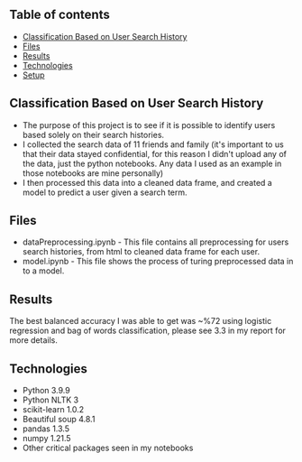 ## Table of contents
* [Classification Based on User Search History](#classification-based-on-user-search-history)
* [Files](#files)
* [Results](#results)
* [Technologies](#technologies)
* [Setup](#setup)


## Classification Based on User Search History
* The purpose of this project is to see if it is possible to identify users based solely on their search histories.
* I collected the search data of 11 friends and family (it's important to us that their data stayed confidential, for this reason I didn't upload any of the data, just the python notebooks. Any data I used as an example in those notebooks are mine personally)
* I then processed this data into a cleaned data frame, and created a model to predict a user given a search term. 

## Files
* dataPreprocessing.ipynb - This file contains all preprocessing for users search histories, from html to cleaned data frame for each user.
* model.ipynb - This file shows the process of turing preprocessed data in to a model.

## Results
The best balanced accuracy I was able to get was ~%72 using logistic regression and bag of words classification, please see 3.3 in my report for more details.

## Technologies
* Python 3.9.9 
* Python NLTK 3
* scikit-learn 1.0.2
* Beautiful soup 4.8.1
* pandas 1.3.5
* numpy 1.21.5
* Other critical packages seen in my notebooks
